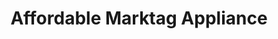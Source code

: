 ---
title: "Affordable Marktag Appliance"
url: /burnsville/affordable-marktag-appliance/
shop: Elektronik
---